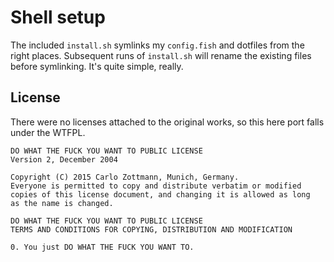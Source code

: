 # Shell setup

The included `install.sh` symlinks my `config.fish` and dotfiles from the right
places.  Subsequent runs of `install.sh` will rename the existing files before
symlinking.  It's quite simple, really.


## License

There were no licenses attached to the original works, so this here port falls
under the WTFPL.

    DO WHAT THE FUCK YOU WANT TO PUBLIC LICENSE
    Version 2, December 2004

    Copyright (C) 2015 Carlo Zottmann, Munich, Germany.
    Everyone is permitted to copy and distribute verbatim or modified
    copies of this license document, and changing it is allowed as long
    as the name is changed.

    DO WHAT THE FUCK YOU WANT TO PUBLIC LICENSE
    TERMS AND CONDITIONS FOR COPYING, DISTRIBUTION AND MODIFICATION

    0. You just DO WHAT THE FUCK YOU WANT TO.
